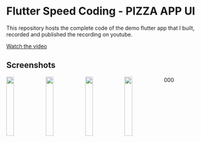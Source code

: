 # Flutter Speed Coding - PIZZA APP UI
This repository hosts the complete code of the demo flutter app that I built, recorded and published the recording on youtube.

[Watch the video](https://youtu.be/Ob_uJgHseOI)

## Screenshots

<img src="https://github.com/Ronak99/Flutter-UI-PizzaApp/blob/master/assets/ss/front.PNG" align="left" width="20%" >

<img src="https://github.com/Ronak99/Flutter-UI-PizzaApp/blob/master/assets/ss/screen1.PNG" align="left" width="20%" >

<img src="https://github.com/Ronak99/Flutter-UI-PizzaApp/blob/master/assets/ss/screen2.PNG" align="left" width="20%" >

<img src="https://github.com/Ronak99/Flutter-UI-PizzaApp/blob/master/assets/ss/screen3.PNG" align="left" width="20%" >

000
